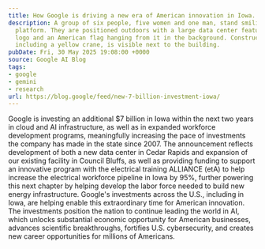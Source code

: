 ```yaml
---
title: How Google is driving a new era of American innovation in Iowa.
description: A group of six people, five women and one man, stand smiling on a white
  platform. They are positioned outdoors with a large data center featuring a Google
  logo and an American flag hanging from it in the background. Construction equipment,
  including a yellow crane, is visible next to the building.
pubDate: Fri, 30 May 2025 19:08:00 +0000
source: Google AI Blog
tags:
- google
- gemini
- research
url: https://blog.google/feed/new-7-billion-investment-iowa/
---
```


Google is investing an additional $7 billion in Iowa within the next two years in cloud and AI infrastructure, as well as in expanded workforce development programs, meaningfully increasing the pace of investments the company has made in the state since 2007. The announcement reflects development of both a new data center in Cedar Rapids and expansion of our existing facility in Council Bluffs, as well as providing funding to support an innovative program with the electrical training ALLIANCE (etA) to help increase the electrical workforce pipeline in Iowa by 95%, further powering this next chapter by helping develop the labor force needed to build new energy infrastructure.
Google's investments across the U.S., including in Iowa, are helping enable this extraordinary time for American innovation. The investments position the nation to continue leading the world in AI, which unlocks substantial economic opportunity for American businesses, advances scientific breakthroughs, fortifies U.S. cybersecurity, and creates new career opportunities for millions of Americans.